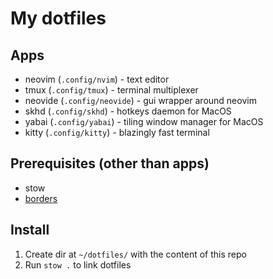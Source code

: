 # My dotfiles
## Apps
- neovim (`.config/nvim`) - text editor
- tmux (`.config/tmux`) - terminal multiplexer
- neovide (`.config/neovide`) - gui wrapper around neovim
- skhd (`.config/skhd`) - hotkeys daemon for MacOS
- yabai (`.config/yabai`) - tiling window manager for MacOS
- kitty (`.config/kitty`) - blazingly fast terminal

## Prerequisites (other than apps)
- stow
- [borders](https://github.com/FelixKratz/JankyBorders)

## Install
1. Create dir at `~/dotfiles/` with the content of this repo
2. Run `stow .` to link dotfiles

